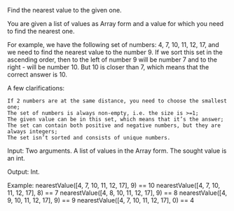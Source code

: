 Find the nearest value to the given one.

You are given a list of values as Array form and a value for which you need to find the nearest one.

For example, we have the following set of numbers: 4, 7, 10, 11, 12, 17, and we need to find the nearest value to the number 9. If we sort this set in the ascending order, then to the left of number 9 will be number 7 and to the right - will be number 10. But 10 is closer than 7, which means that the correct answer is 10.

A few clarifications:

    If 2 numbers are at the same distance, you need to choose the smallest one;
    The set of numbers is always non-empty, i.e. the size is >=1;
    The given value can be in this set, which means that it’s the answer;
    The set can contain both positive and negative numbers, but they are always integers;
    The set isn’t sorted and consists of unique numbers.

Input: Two arguments. A list of values in the Array form. The sought value is an int.

Output: Int.

Example:
nearestValue([4, 7, 10, 11, 12, 17], 9) == 10
nearestValue([4, 7, 10, 11, 12, 17], 8) == 7
nearestValue([4, 8, 10, 11, 12, 17], 9) == 8
nearestValue([4, 9, 10, 11, 12, 17], 9) == 9
nearestValue([4, 7, 10, 11, 12, 17], 0) == 4
